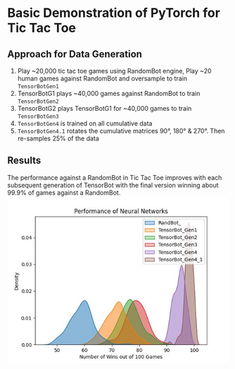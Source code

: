 # Basic Demonstration of PyTorch for Tic Tac Toe
## Approach for Data Generation
1. Play ~20,000 tic tac toe games using RandomBot engine, Play ~20 human games against RandomBot and oversample to train `TensorBotGen1`
2. TensorBotG1 plays ~40,000 games against RandomBot to train `TensorBotGen2`
3. TensorBotG2 plays TensorBotG1 for ~40,000 games to train `TensorBotGen3`
4. `TensorBotGen4` is trained on all cumulative data
5. `TensorBotGen4.1` rotates the cumulative matrices 90&deg;, 180&deg; & 270&deg;. Then re-samples 25% of the data

## Results
The performance against a RandomBot in Tic Tac Toe improves with each subsequent generation of TensorBot with the final version winning about 99.9% of games against a RandomBot.
![alt text](./Win_Dists.jpg?raw=true)

